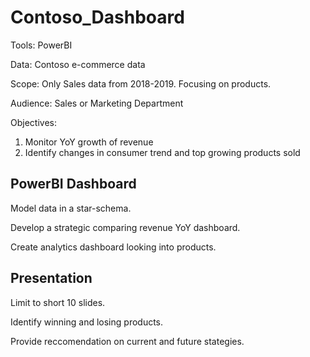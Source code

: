 # Contoso_Dashboard
Tools: PowerBI

Data: Contoso e-commerce data

Scope: Only Sales data from 2018-2019. Focusing on products.

Audience: Sales or Marketing Department

Objectives:
  1. Monitor YoY growth of revenue
  2. Identify changes in consumer trend and top growing products sold

## PowerBI Dashboard
Model data in a star-schema.

Develop a strategic comparing revenue YoY dashboard.

Create analytics dashboard looking into products.

## Presentation
Limit to short 10 slides.

Identify winning and losing products.

Provide reccomendation on current and future stategies.
